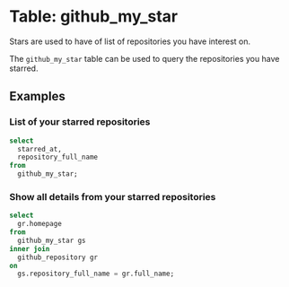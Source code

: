 # Table: github_my_star

Stars are used to have of list of repositories you have interest on.

The `github_my_star` table can be used to query the repositories you have starred.

## Examples

### List of your starred repositories

```sql
select
  starred_at,
  repository_full_name
from
  github_my_star;
```

### Show all details from your starred repositories

```sql
select
  gr.homepage
from
  github_my_star gs
inner join
  github_repository gr
on
  gs.repository_full_name = gr.full_name;
```
